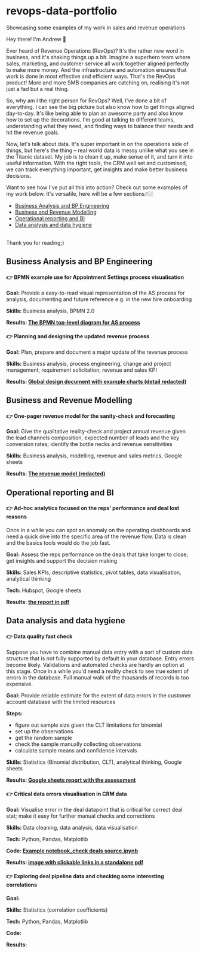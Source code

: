 # revops-data-portfolio
Showcasing some examples of my work in sales and revenue operations

Hey there! I'm Andrew 👋

Ever heard of Revenue Operations (RevOps)? It's the rather new word in business, and it's shaking things up a bit. Imagine a superhero team where sales, marketing, and customer service all work together aligned perfectly to make more money. And the infrastructure and automation ensures that work is done in most effective and efficient ways. That's the RevOps product! More and more SMB companies are catching on, realising it's not just a fad but a real thing.

So, why am I the right person for RevOps? Well, I've done a bit of everything. I can see the big picture but also know how to get things aligned day-to-day. It's like being able to plan an awesome party and also know how to set up the decorations. I'm good at talking to different teams, understanding what they need, and finding ways to balance their needs and hit the revenue goals.

Now, let's talk about data. It's super important in on the operations side of things, but here's the thing – real world data is messy unlike what you see in the Titanic dataset. My job is to clean it up, make sense of it, and turn it into useful information. With the right tools, the CRM well set and customised, we can track everything important, get insights and make better business decisions.

Want to see how I've put all this into action? Check out some examples of my work below. It's versatile, here will be a few sections:👇🏼

* [Business Analysis and BP Engineering](#business-analysis-and-bp-engineering)  
* [Business and Revenue Modelling](#business-and-revenue-modelling)
* [Operational reporting and BI](#operational-reporting-and-bi)
* [Data analysis and data hygiene](#data-analysis-and-data-hygiene) 

<br>Thank you for reading;)</br>

## Business Analysis and BP Engineering

#### 👉 BPMN example use for Appointment Settings process visualisation

__Goal:__ Provide a easy-to-read visual representation of the AS process for analysis, documenting and future reference e.g. in the new hire onboarding

__Skills:__ Business analysis, BPMN 2.0

__Results: [The BPMN top-level diagram for AS process](https://miro.com/app/board/uXjVNiNbKiI=/)__

#### 👉 Planning and designing the updated revenue process

__Goal:__ Plan, prepare and document a major update of the revenue process  

__Skills:__ Business analysis, process engineering, change and project management, requirement solicitation, revenue and sales KPI

__Results: [Global design document with example charts (detail redacted)](https://docs.google.com/document/d/1giJFaFxC3llHn1Sc5179GKAzNN8zob2pVR4KSCcrLL4/edit?usp=sharing)__

## Business and Revenue Modelling

#### 👉 One-pager revenue model for the sanity-check and forecasting

__Goal:__ Give the qualitative reality-check and project annual revenue given the lead channels composition, expected number of leads and the key conversion rates; identify the bottle necks and revenue sensitivities

__Skills:__ Business analysis, modelling, revenue and sales metrics, Google sheets

__Results: [The revenue model (redacted)](https://docs.google.com/spreadsheets/d/1YiU6LmTOVAg8TatVKFloPJm_9UbvCY93DYsBcNjTBmE/edit?gid=748648396#gid=748648396)__
   

## Operational reporting and BI

#### 👉 Ad-hoc analytics focused on the reps' performance and deal lost reasons

Once in a while you can spot an anomaly on the operating dashboards and need a quick dive into the specific area of the revenue flow. Data is clean and the basics tools would do the job fast.

__Goal:__ Assess the reps performance on the deals that take longer to close; get insights and support the decision making  

__Skills:__ Sales KPIs, descriptive statistics, pivot tables, data visualisation, analytical thinking

__Tech:__ Hubspot, Google sheets

__Results: [the report in pdf](https://github.com/outovhush/revops-data-portfolio/blob/main/Ad-hoc%20reports_AE%20WR%20lost%20deals%20quickstat_anon.pdf)__


## Data analysis and data hygiene

#### 👉 Data quality fast check

Suppose you have to combine manual data entry with a sort of custom data structure that is not fully supported by default in your database. Entry errors become likely. Validations and automated checks are hardly an option at this stage. Once in a while you'd need a reality check to see true extent of errors in the database. Full manual walk of the thousands of records is too expensive.
     
__Goal:__ Provide reliable estimate for the extent of data errors in the customer account database with the limited resources

__Steps:__
- figure out sample size given the CLT limitations for binomial
- set up the observations
- get the random sample
- check the sample manually collecting observations
- calculate sample means and confidence intervals

__Skills:__ Statistics (Binomial distribution, CLT), analytical thinking, Google sheets

__Results: [Google sheets report with the assessment](https://docs.google.com/spreadsheets/d/107Ku2k5vmR8ulyRyZNqTPoGAuRe9W2vTZqMGrSvtl5c/edit?gid=1064755575#gid=1064755575)__

#### 👉 Critical data errors visualisation in CRM data

__Goal:__ Visualise error in the deal datapoint that is critical for correct deal stat; make it easy for further manual checks and corrections  

__Skills:__ Data cleaning, data analysis, data visualisation

__Tech:__ Python, Pandas, Matplotlib

__Code: [Example notebook_check deals source.ipynb](https://github.com/outovhush/revops-data-portfolio/blob/main/Example%20notebook_check%20deals%20source.ipynb)__

__Results: [image with clickable links in a standalone pdf](https://github.com/outovhush/revops-data-portfolio/blob/main/deal_source_plot_Create_date.pdf)__


#### 👉 Exploring deal pipeline data and checking some interesting correlations

__Goal:__  

__Skills:__ Statistics (correlation coefficients)

__Tech:__ Python, Pandas, Matplotlib

__Code:__

__Results:__ 



